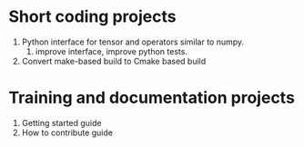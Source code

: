 # Short coding projects

1. Python interface for tensor and operators similar to numpy.
   1. improve interface, improve python tests.
1. Convert make-based build to Cmake based build

# Training and documentation projects
1. Getting started guide
1. How to contribute guide
